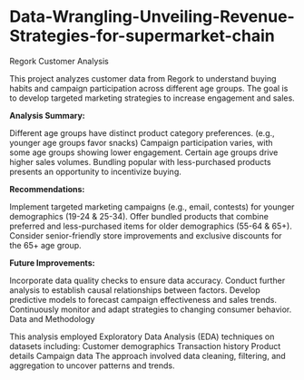 # Data-Wrangling-Unveiling-Revenue-Strategies-for-supermarket-chain
Regork Customer Analysis

This project analyzes customer data from Regork to understand buying habits and campaign participation across different age groups. The goal is to develop targeted marketing strategies to increase engagement and sales.

**Analysis Summary:**

Different age groups have distinct product category preferences. (e.g., younger age groups favor snacks)
Campaign participation varies, with some age groups showing lower engagement.
Certain age groups drive higher sales volumes.
Bundling popular with less-purchased products presents an opportunity to incentivize buying.

**Recommendations:**

Implement targeted marketing campaigns (e.g., email, contests) for younger demographics (19-24 & 25-34).
Offer bundled products that combine preferred and less-purchased items for older demographics (55-64 & 65+).
Consider senior-friendly store improvements and exclusive discounts for the 65+ age group.

**Future Improvements:**

Incorporate data quality checks to ensure data accuracy.
Conduct further analysis to establish causal relationships between factors.
Develop predictive models to forecast campaign effectiveness and sales trends.
Continuously monitor and adapt strategies to changing consumer behavior.
Data and Methodology

This analysis employed Exploratory Data Analysis (EDA) techniques on datasets including:
Customer demographics
Transaction history
Product details
Campaign data
The approach involved data cleaning, filtering, and aggregation to uncover patterns and trends.
